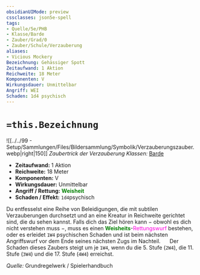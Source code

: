 ```yaml
---
obsidianUIMode: preview
cssclasses: json5e-spell
tags:
- Quelle/5e/PHB
- Klasse/Barde
- Zauber/Grad/0
- Zauber/Schule/Verzauberung
aliases:
- Vicious Mockery
Bezeichnung: Gehässiger Spott
Zeitaufwand: 1 Aktion
Reichweite: 18 Meter
Komponenten: V
Wirkungsdauer: Unmittelbar
Angriff: WEI
Schaden: 1d4 psychisch
---
```

# `=this.Bezeichnung`
![[../../99 - Setup/Sammlungen/Files/Bildersammlung/Symbolik/Verzauberungszauber.webp|right|150]]
*Zaubertrick der Verzauberung*
*Klassen:* [Barde](05%20-%20Wikipedia/Charakteroptionen/02.%20Klassen/Barde.md)

- **Zeitaufwand:** 1 Aktion
- **Reichweite:** 18 Meter
- **Komponenten:** V
- **Wirkungsdauer:** Unmittelbar
- **Angriff / Rettung:** <font color="green">**Weisheit**</font>
- **Schaden / Effekt:** `1d4`psychisch

Du entfesselst eine Reihe von Beleidigungen, die mit subtilen Verzauberungen durchsetzt und an eine Kreatur in Reichweite gerichtet sind, die du sehen kannst. Falls dich das Ziel hören kann − obwohl es dich nicht verstehen muss −, muss es einen <font color="green">**Weisheits**</font>-<font color="#FF00E0">Rettungswurf</font> bestehen, oder es erleidet `1W4` psychischen Schaden und ist beim nächsten Angriffswurf vor dem Ende seines nächsten Zugs im Nachteil.
$\quad$ Der Schaden dieses Zaubers steigt um je `1W4`, wenn du die 5. Stufe (`2W4`), die 11. Stufe (`3W4`) und die 17. Stufe (`4W4`) erreichst.

 *Quelle:* Grundregelwerk / Spielerhandbuch